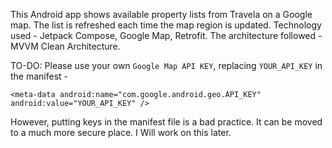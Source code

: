 This Android app shows available property lists from Travela on a Google map. The list is refreshed each time the map region is updated.
Technology used - Jetpack Compose, Google Map, Retrofit.
The architecture followed - MVVM Clean Architecture.

TO-DO:
Please use your own `Google Map API KEY`, replacing `YOUR_API_KEY` in the manifest - 

`<meta-data
            android:name="com.google.android.geo.API_KEY"
            android:value="YOUR_API_KEY" />`

However, putting keys in the manifest file is a bad practice. It can be moved to a much more secure place. I Will work on this later.
